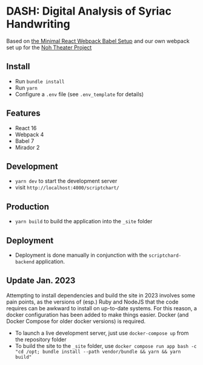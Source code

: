 # DASH: Digital Analysis of Syriac Handwriting

Based on [the Minimal React Webpack Babel Setup](https://www.robinwieruch.de/minimal-react-webpack-babel-setup/) and our own webpack set up for the [Noh Theater Project](https://github.com/sul-cidr/noh)

## Install

- Run `bundle install`
- Run `yarn`
- Configure a `.env` file (see `.env_template` for details)

## Features

- React 16
- Webpack 4
- Babel 7
- Mirador 2

## Development

- `yarn dev` to start the development server
- visit `http://localhost:4000/scriptchart/`

## Production

- `yarn build` to build the application into the `_site` folder

## Deployment

- Deployment is done manually in conjunction with the `scriptchard-backend` application.

## Update Jan. 2023

Attempting to install dependencies and build the site in 2023 involves some pain points, as the versions of (esp.) Ruby and NodeJS that the code requires can be awkward to install on up-to-date systems.  For this reason, a docker configuration has been added to make things easier.  Docker (and Docker Compose for older docker versions) is required.

- To launch a live development server, just use `docker-compose up` from the repository folder
- To build the site to the `_site` folder, use `docker compose run app bash -c "cd /opt; bundle install --path vendor/bundle && yarn && yarn build"`

